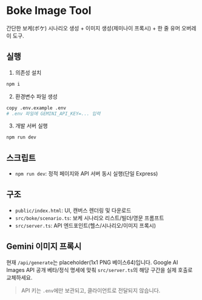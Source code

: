 # Boke Image Tool

간단한 보케(ボケ) 시나리오 생성 + 이미지 생성(제미나이 프록시) + 한 줄 유머 오버레이 도구.

## 실행

1) 의존성 설치
```bash
npm i
```

2) 환경변수 파일 생성
```bash
copy .env.example .env
# .env 파일에 GEMINI_API_KEY=... 입력
```

3) 개발 서버 실행
```bash
npm run dev
```

## 스크립트
- `npm run dev`: 정적 페이지와 API 서버 동시 실행(단일 Express)

## 구조
- `public/index.html`: UI, 캔버스 렌더링 및 다운로드
- `src/boke/scenario.ts`: 보케 시나리오 리스트/빌더/영문 프롬프트
- `src/server.ts`: API 엔드포인트(헬스/시나리오/이미지 프록시)

## Gemini 이미지 프록시
현재 `/api/generate`는 placeholder(1x1 PNG 베이스64)입니다. Google AI Images API 공개 베타/정식 명세에 맞춰 `src/server.ts`의 해당 구간을 실제 호출로 교체하세요.

> API 키는 `.env`에만 보관되고, 클라이언트로 전달되지 않습니다.



